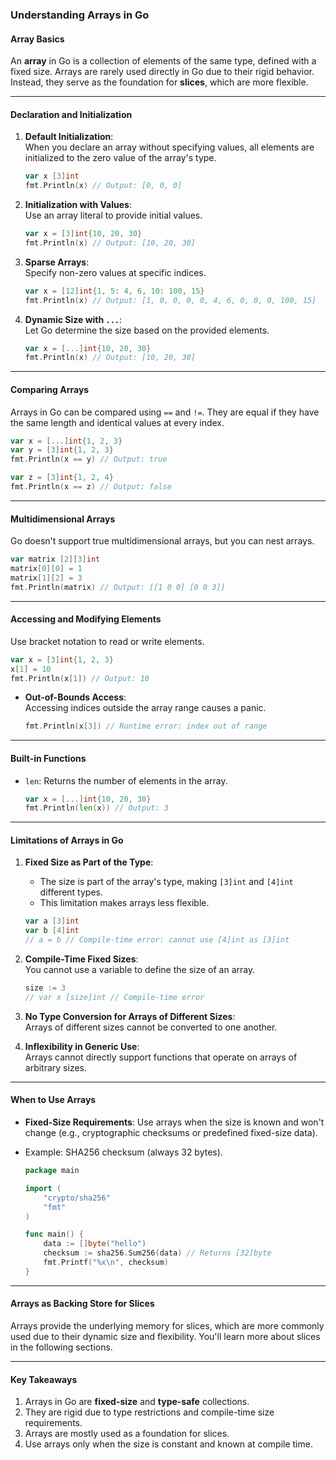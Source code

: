 

### Understanding Arrays in Go

#### Array Basics

An **array** in Go is a collection of elements of the same type, defined with a fixed size. Arrays are rarely used directly in Go due to their rigid behavior. Instead, they serve as the foundation for **slices**, which are more flexible.

---

#### **Declaration and Initialization**

1. **Default Initialization**:  
   When you declare an array without specifying values, all elements are initialized to the zero value of the array's type.

   ```go
   var x [3]int
   fmt.Println(x) // Output: [0, 0, 0]
   ```

2. **Initialization with Values**:  
   Use an array literal to provide initial values.

   ```go
   var x = [3]int{10, 20, 30}
   fmt.Println(x) // Output: [10, 20, 30]
   ```

3. **Sparse Arrays**:  
   Specify non-zero values at specific indices.

   ```go
   var x = [12]int{1, 5: 4, 6, 10: 100, 15}
   fmt.Println(x) // Output: [1, 0, 0, 0, 0, 4, 6, 0, 0, 0, 100, 15]
   ```

4. **Dynamic Size with `...`**:  
   Let Go determine the size based on the provided elements.

   ```go
   var x = [...]int{10, 20, 30}
   fmt.Println(x) // Output: [10, 20, 30]
   ```

---

#### **Comparing Arrays**

Arrays in Go can be compared using `==` and `!=`. They are equal if they have the same length and identical values at every index.

```go
var x = [...]int{1, 2, 3}
var y = [3]int{1, 2, 3}
fmt.Println(x == y) // Output: true

var z = [3]int{1, 2, 4}
fmt.Println(x == z) // Output: false
```

---

#### **Multidimensional Arrays**

Go doesn't support true multidimensional arrays, but you can nest arrays.

```go
var matrix [2][3]int
matrix[0][0] = 1
matrix[1][2] = 3
fmt.Println(matrix) // Output: [[1 0 0] [0 0 3]]
```

---

#### **Accessing and Modifying Elements**

Use bracket notation to read or write elements.

```go
var x = [3]int{1, 2, 3}
x[1] = 10
fmt.Println(x[1]) // Output: 10
```

- **Out-of-Bounds Access**:  
  Accessing indices outside the array range causes a panic.

  ```go
  fmt.Println(x[3]) // Runtime error: index out of range
  ```

---

#### **Built-in Functions**

- `len`: Returns the number of elements in the array.

  ```go
  var x = [...]int{10, 20, 30}
  fmt.Println(len(x)) // Output: 3
  ```

---

#### **Limitations of Arrays in Go**

1. **Fixed Size as Part of the Type**:  
   - The size is part of the array's type, making `[3]int` and `[4]int` different types.
   - This limitation makes arrays less flexible.

   ```go
   var a [3]int
   var b [4]int
   // a = b // Compile-time error: cannot use [4]int as [3]int
   ```

2. **Compile-Time Fixed Sizes**:  
   You cannot use a variable to define the size of an array.

   ```go
   size := 3
   // var x [size]int // Compile-time error
   ```

3. **No Type Conversion for Arrays of Different Sizes**:  
   Arrays of different sizes cannot be converted to one another.

4. **Inflexibility in Generic Use**:  
   Arrays cannot directly support functions that operate on arrays of arbitrary sizes.

---

#### **When to Use Arrays**

- **Fixed-Size Requirements**: Use arrays when the size is known and won't change (e.g., cryptographic checksums or predefined fixed-size data).
- Example: SHA256 checksum (always 32 bytes).

  ```go
  package main

  import (
      "crypto/sha256"
      "fmt"
  )

  func main() {
      data := []byte("hello")
      checksum := sha256.Sum256(data) // Returns [32]byte
      fmt.Printf("%x\n", checksum)
  }
  ```

---

#### **Arrays as Backing Store for Slices**

Arrays provide the underlying memory for slices, which are more commonly used due to their dynamic size and flexibility. You'll learn more about slices in the following sections. 

--- 

#### **Key Takeaways**

1. Arrays in Go are **fixed-size** and **type-safe** collections.
2. They are rigid due to type restrictions and compile-time size requirements.
3. Arrays are mostly used as a foundation for slices.
4. Use arrays only when the size is constant and known at compile time.
